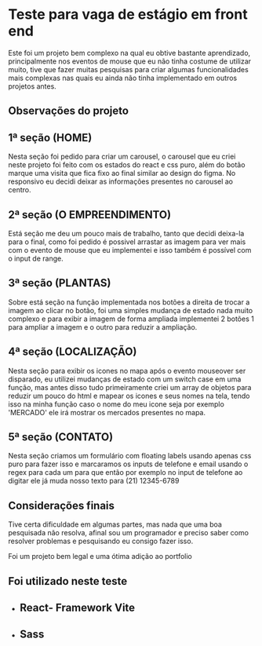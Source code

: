 # Teste para vaga de estágio em front end

<p>Este foi um projeto bem complexo na qual eu obtive bastante aprendizado, principalmente nos eventos de mouse que eu não tinha costume de utilizar muito, tive que fazer muitas
pesquisas para criar algumas funcionalidades mais complexas nas quais eu ainda não tinha implementado em outros projetos antes.</p>

## Observações do projeto

<h2>1ª seção (HOME)</h2>

<p>Nesta seção foi pedido para criar um carousel, o carousel que eu criei neste projeto foi feito com os estados do react e css puro, além do botão marque uma visita que
fica fixo ao final similar ao design do figma. No responsivo eu decidi deixar as informações presentes no carousel ao centro.</p>

<h2>2ª seção (O EMPREENDIMENTO)</h2>

<p>Está seção me deu um pouco mais de trabalho, tanto que decidi deixa-la para o final, como foi pedido é possivel arrastar as imagem para ver mais com o evento de mouse que eu implementei e isso também é possível com o input de range.</p>

<h2>3ª seção (PLANTAS)</h2>

<p>Sobre está seção na função implementada nos botões a direita de trocar a imagem ao clicar no botão, foi uma simples mudança de estado nada muito complexo e para exibir a imagem
de forma ampliada implementei 2 botões 1 para ampliar a imagem e o outro para reduzir a ampliação.</p>

<h2>4ª seção (LOCALIZAÇÃO)</h2>

<p>Nesta seção para exibir os icones no mapa após o evento mouseover ser disparado, eu utilizei mudanças de estado com um switch case em uma função, mas antes disso tudo primeiramente criei um array de objetos para reduzir um pouco do html e mapear os icones e seus nomes na tela, tendo isso na minha função caso o nome do meu icone seja por exemplo 'MERCADO' ele irá mostrar os mercados presentes no mapa.</p>

<h2>5ª seção (CONTATO)</h2>

<p>Nesta seção criamos um formulário com floating labels usando apenas css puro para fazer isso e marcaramos os inputs de telefone e email usando o regex para cada um para que então por exemplo no input de telefone ao digitar ele já muda nosso texto para (21) 12345-6789</p>

## Considerações finais

<p>Tive certa dificuldade em algumas partes, mas nada que uma boa pesquisada não resolva, afinal sou um programador e preciso saber como resolver problemas e pesquisando eu consigo fazer isso.</p>

<p>Foi um projeto bem legal e uma ótima adição ao portfolio</p>

## Foi utilizado neste teste

<ul>
  <li><h2>React- Framework Vite</h2></li>
  <li><h2>Sass</h2></li>
</ul>
